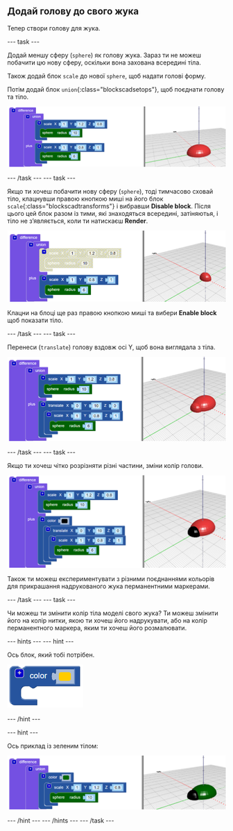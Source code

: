 ## Додай голову до свого жука

Тепер створи голову для жука.

--- task ---

Додай меншу сферу (`sphere`) як голову жука. Зараз ти не можеш побачити цю нову сферу, оскільки вона захована всередині тіла.

Також додай блок `scale` до нової `sphere`, щоб надати голові форму.

Потім додай блок `union`{:class="blockscadsetops"}, щоб поєднати голову та тіло.

![знімок екрана](images/bug-head-hidden.png)

--- /task --- --- task ---

Якщо ти хочеш побачити нову сферу (`sphere`), тоді тимчасово сховай тіло, клацнувши правою кнопкою миші на його блок `scale`{:class="blockscadtransforms"} і вибравши **Disable block**. Після цього цей блок разом із тими, які знаходяться всередині, затіняютья, і тіло не з’являється, коли ти натискаєш **Render**.

![знімок екрана](images/bug-disable.png)

Клацни на блоці ще раз правою кнопкою миші та вибери **Enable block** щоб показати тіло.

--- /task --- --- task ---

Перенеси (`translate`) голову вздовж осі Y, щоб вона виглядала з тіла.

  ![знімок екрана](images/bug-head.png)

--- /task --- --- task ---

Якщо ти хочеш чітко розрізняти різні частини, зміни колір голови.

![знімок екрана](images/bug-head-black.png)

Також ти можеш експериментувати з різними поєднаннями кольорів для прикрашання надрукованого жука перманентними маркерами.

--- /task --- --- task ---

Чи можеш ти змінити колір тіла моделі свого жука? Ти можеш змінити його на колір нитки, якою ти хочеш його надрукувати, або на колір перманентного маркера, яким ти хочеш його розмалювати.

--- hints --- --- hint ---

Ось блок, який тобі потрібен.

![знімок екрана](images/bug-colour-block.png)

--- /hint ---

--- hint ---

Ось приклад із зеленим тілом:

![знімок екрана](images/bug-body-colour.png)

--- /hint --- --- /hints --- --- /task ---




  
